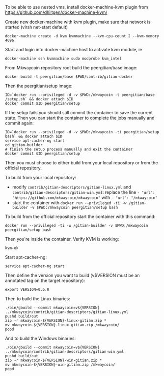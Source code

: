 To be able to use nested vms, install docker-machine-kvm plugin from https://github.com/dhiltgen/docker-machine-kvm/

Create new docker-machine with kvm plugin, make sure that network is started (virsh net-start default)

	docker-machine create -d kvm kvmmachine --kvm-cpu-count	2 --kvm-memory 4096

Start and login into docker-machine host to activate kvm module, ie

	docker-machine ssh kvmmachine sudo modprobe kvm_intel

From Mkwaycoin repository root build the peergitian/base image:

    docker build -t peergitian/base $PWD/contrib/gitian-docker

Then the peergitian/setup image:

    ID=`docker run --privileged -d -v $PWD:/mkwaycoin -t peergitian/base /setup.sh` && docker attach $ID
    docker commit $ID peergitian/setup

If the setup fails you should still commit the container to save the current state. Then you can start the container to complete the jobs manually and commit again:

    ID=`docker run --privileged -d -v $PWD:/mkwaycoin -ti peergitian/setup bash` && docker attach $ID
    service apt-cacher-ng start
    cd gitian-builder
    # finish the setup process manually and exit the container
    docker commit $ID peergitian/setup


Then you must choose to either build from your local repository or from the official repository.

To build from your local repository:

* modify `contrib/gitian-descriptors/gitian-linux.yml` and `contrib/gitian-descriptors/gitian-win.yml`: replace the line `- "url": "https://github.com/mkwaycoin/mkwaycoin"` with `- "url": "/mkwaycoin"`
* start the container with `docker run --privileged -ti -w /gitian-builder -v $PWD:/mkwaycoin peergitian/setup bash`

To build from the official repository start the container with this command:

    docker run --privileged -ti -w /gitian-builder -v $PWD:/mkwaycoin peergitian/setup bash

Then you're inside the container. Verify KVM is working:

    kvm-ok

Start apt-cacher-ng:

    service apt-cacher-ng start

Then define the version you want to build (v$VERSION must be an annotated tag on the target repository):

    export VERSION=0.6.0

Then to build the Linux binaries:

    ./bin/gbuild --commit mkwaycoin=v${VERSION} ../mkwaycoin/contrib/gitian-descriptors/gitian-linux.yml
    pushd build/out
    zip -r mkwaycoin-${VERSION}-linux-gitian.zip *
    mv mkwaycoin-${VERSION}-linux-gitian.zip /mkwaycoin/
    popd

And to build the Windows binaries:

    ./bin/gbuild --commit mkwaycoin=v${VERSION} ../mkwaycoin/contrib/gitian-descriptors/gitian-win.yml
    pushd build/out
    zip -r mkwaycoin-${VERSION}-win-gitian.zip *
    mv mkwaycoin-${VERSION}-win-gitian.zip /mkwaycoin/
    popd

